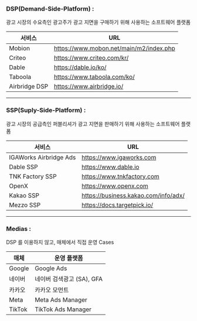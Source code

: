 
### DSP(Demand-Side-Platform) :

광고 시장의 수요측인 광고주가 광고 지면을 구매하기 위해 사용하는 소프트웨어 플랫폼

| 서비스           | URL                                     |
| ------------- | --------------------------------------- |
| Mobion        | https://www.mobon.net/main/m2/index.php |
| Criteo        | https://www.criteo.com/kr/              |
| Dable         | https://dable.io/ko/                    |
| Taboola       | https://www.taboola.com/ko/             |
| Airbridge DSP | https://www.airbridge.io/               |


---

### SSP(Suply-Side-Platform) : 

광고 시장의 공급측인 퍼블리셔가 광고 지면을 판매하기 위해 사용하는 소프트웨어 플랫폼

| 서비스                    | URL                                  |
| ---------------------- | ------------------------------------ |
| IGAWorks Airbridge Ads | https://www.igaworks.com             |
| Dable SSP              | https://www.dable.io                 |
| TNK Factory SSP        | https://www.tnkfactory.com           |
| OpenX                  | https://www.openx.com                |
| Kakao SSP              | https://business.kakao.com/info/adx/ |
| Mezzo SSP              | https://docs.targetpick.io/          |


---

### Medias :

DSP 를 이용하지 않고, 매체에서 직접 운영 Cases

| 매체     | 운영 플랫폼             |
| ------ | ------------------ |
| Google | Google Ads         |
| 네이버    | 네이버 검색광고 (SA), GFA |
| 카카오    | 카카오 모먼트            |
| Meta   | Meta Ads Manager   |
| TikTok | TikTok Ads Manager |
